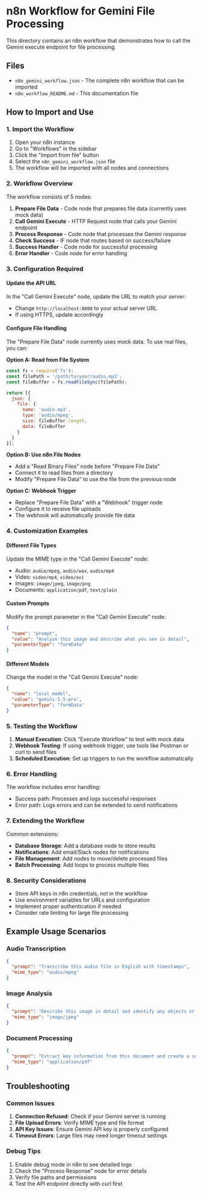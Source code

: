# n8n Workflow for Gemini File Processing

This directory contains an n8n workflow that demonstrates how to call the Gemini execute endpoint for file processing.

## Files

- `n8n_gemini_workflow.json` - The complete n8n workflow that can be imported
- `n8n_workflow_README.md` - This documentation file

## How to Import and Use

### 1. Import the Workflow

1. Open your n8n instance
2. Go to "Workflows" in the sidebar
3. Click the "Import from file" button
4. Select the `n8n_gemini_workflow.json` file
5. The workflow will be imported with all nodes and connections

### 2. Workflow Overview

The workflow consists of 5 nodes:

1. **Prepare File Data** - Code node that prepares file data (currently uses mock data)
2. **Call Gemini Execute** - HTTP Request node that calls your Gemini endpoint
3. **Process Response** - Code node that processes the Gemini response
4. **Check Success** - IF node that routes based on success/failure
5. **Success Handler** - Code node for successful processing
6. **Error Handler** - Code node for error handling

### 3. Configuration Required

#### Update the API URL
In the "Call Gemini Execute" node, update the URL to match your server:
- Change `http://localhost:8000` to your actual server URL
- If using HTTPS, update accordingly

#### Configure File Handling
The "Prepare File Data" node currently uses mock data. To use real files, you can:

**Option A: Read from File System**
```javascript
const fs = require('fs');
const filePath = '/path/to/your/audio.mp3';
const fileBuffer = fs.readFileSync(filePath);

return [{
  json: {
    file: {
      name: 'audio.mp3',
      type: 'audio/mpeg',
      size: fileBuffer.length,
      data: fileBuffer
    }
  }
}];
```

**Option B: Use n8n File Nodes**
- Add a "Read Binary Files" node before "Prepare File Data"
- Connect it to read files from a directory
- Modify "Prepare File Data" to use the file from the previous node

**Option C: Webhook Trigger**
- Replace "Prepare File Data" with a "Webhook" trigger node
- Configure it to receive file uploads
- The webhook will automatically provide file data

### 4. Customization Examples

#### Different File Types
Update the MIME type in the "Call Gemini Execute" node:
- Audio: `audio/mpeg`, `audio/wav`, `audio/mp4`
- Video: `video/mp4`, `video/avi`
- Images: `image/jpeg`, `image/png`
- Documents: `application/pdf`, `text/plain`

#### Custom Prompts
Modify the prompt parameter in the "Call Gemini Execute" node:
```json
{
  "name": "prompt",
  "value": "Analyze this image and describe what you see in detail",
  "parameterType": "formData"
}
```

#### Different Models
Change the model in the "Call Gemini Execute" node:
```json
{
  "name": "local_model",
  "value": "gemini-1.5-pro",
  "parameterType": "formData"
}
```

### 5. Testing the Workflow

1. **Manual Execution**: Click "Execute Workflow" to test with mock data
2. **Webhook Testing**: If using webhook trigger, use tools like Postman or curl to send files
3. **Scheduled Execution**: Set up triggers to run the workflow automatically

### 6. Error Handling

The workflow includes error handling:
- Success path: Processes and logs successful responses
- Error path: Logs errors and can be extended to send notifications

### 7. Extending the Workflow

Common extensions:
- **Database Storage**: Add a database node to store results
- **Notifications**: Add email/Slack nodes for notifications
- **File Management**: Add nodes to move/delete processed files
- **Batch Processing**: Add loops to process multiple files

### 8. Security Considerations

- Store API keys in n8n credentials, not in the workflow
- Use environment variables for URLs and configuration
- Implement proper authentication if needed
- Consider rate limiting for large file processing

## Example Usage Scenarios

### Audio Transcription
```json
{
  "prompt": "Transcribe this audio file in English with timestamps",
  "mime_type": "audio/mpeg"
}
```

### Image Analysis
```json
{
  "prompt": "Describe this image in detail and identify any objects or people",
  "mime_type": "image/jpeg"
}
```

### Document Processing
```json
{
  "prompt": "Extract key information from this document and create a summary",
  "mime_type": "application/pdf"
}
```

## Troubleshooting

### Common Issues

1. **Connection Refused**: Check if your Gemini server is running
2. **File Upload Errors**: Verify MIME type and file format
3. **API Key Issues**: Ensure Gemini API key is properly configured
4. **Timeout Errors**: Large files may need longer timeout settings

### Debug Tips

1. Enable debug mode in n8n to see detailed logs
2. Check the "Process Response" node for error details
3. Verify file paths and permissions
4. Test the API endpoint directly with curl first 